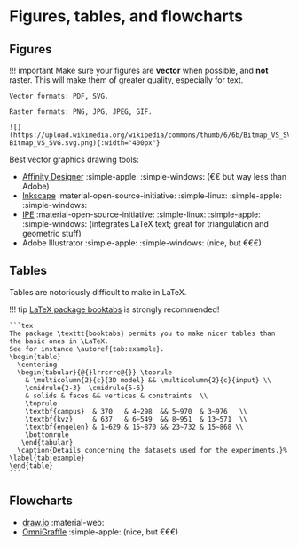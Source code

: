 
# Figures, tables, and flowcharts


## Figures

!!! important
    Make sure your figures are **vector** when possible, and __not__ raster. 
    This will make them of greater quality, especially for text.
    
    Vector formats: PDF, SVG.

    Raster formats: PNG, JPG, JPEG, GIF.

    ![](https://upload.wikimedia.org/wikipedia/commons/thumb/6/6b/Bitmap_VS_SVG.svg/580px-Bitmap_VS_SVG.svg.png){:width="400px"}

Best vector graphics drawing tools:

  - [Affinity Designer](https://affinity.serif.com/es/designer/full-feature-list/)  :simple-apple: :simple-windows: (€€ but way less than Adobe)
  - [Inkscape](https://inkscape.org/en/) :material-open-source-initiative: :simple-linux: :simple-apple: :simple-windows:
  - [IPE](http://ipe.otfried.org/) :material-open-source-initiative: :simple-linux: :simple-apple: :simple-windows: (integrates LaTeX text; great for triangulation and geometric stuff)
  - Adobe Illustrator :simple-apple: :simple-windows: (nice, but €€€)





## Tables 

Tables are notoriously difficult to make in LaTeX.



!!! tip 
    [LaTeX package booktabs](https://nhigham.com/2019/11/19/better-latex-tables-with-booktabs/) is strongly recommended!

    ```tex
    The package \texttt{booktabs} permits you to make nicer tables than the basic ones in \LaTeX.
    See for instance \autoref{tab:example}.
    \begin{table}
      \centering
      \begin{tabular}{@{}lrrcrrc@{}} \toprule
        & \multicolumn{2}{c}{3D model} && \multicolumn{2}{c}{input} \\
        \cmidrule{2-3}  \cmidrule{5-6} 
        & solids & faces && vertices & constraints  \\ 
        \toprule
        \textbf{campus}  & 370   & 4~298  && 5~970  & 3~976   \\
        \textbf{kvz}     & 637   & 6~549  && 8~951  & 13~571  \\
        \textbf{engelen} & 1~629 & 15~870 && 23~732 & 15~868 \\ 
        \bottomrule
       \end{tabular}
      \caption{Details concerning the datasets used for the experiments.}%
    \label{tab:example}
    \end{table}
    ```


## Flowcharts

  - [draw.io](https://app.diagrams.net) :material-web:
  - [OmniGraffle](https://www.omnigroup.com/omnigraffle) :simple-apple: (nice, but €€€)
